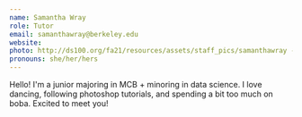 ```yaml
---
name: Samantha Wray
role: Tutor
email: samanthawray@berkeley.edu
website: 
photo: http://ds100.org/fa21/resources/assets/staff_pics/samanthawray - Samantha_Wray.jpeg
pronouns: she/her/hers
---
```

Hello! I'm a junior majoring in MCB + minoring in data science. I love dancing, following photoshop tutorials, and spending a bit too much on boba. Excited to meet you!

